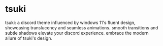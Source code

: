 # tsuki
tsuki: a discord theme influenced by windows 11's fluent design, showcasing translucency and seamless animations. smooth transitions and subtle shadows elevate your discord experience. embrace the modern allure of tsuki's design.

